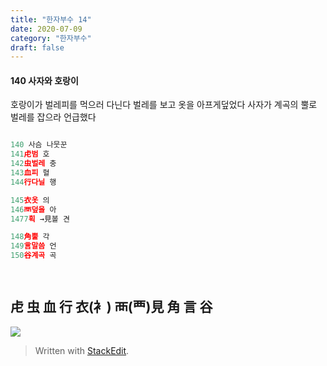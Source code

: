 ```yaml
---
title: "한자부수 14"
date: 2020-07-09
category: "한자부수"
draft: false
---
```


#### 140 사자와 호랑이

  

호랑이가 벌레피를 먹으러 다닌다
벌레를 보고 옷을 아프게덮었다
사자가 계곡의 뿔로 벌레를 잡으라 언급했다

```js

140 사슴 나뭇꾼
141虍범 호
142虫벌레 충
143血피 혈
144行다닐 행

145衣옷 의
146襾덮을 아
1477획 →見볼 견

148角뿔 각
149言말씀 언
150谷계곡 곡

  

```

## 虍 虫 血 行 衣(衤) 襾(覀)見 角 言 谷

![](https://i.ibb.co/0QP1PkS/140.png)

  

> Written with [StackEdit](https://stackedit.io/).
<!--stackedit_data:
eyJoaXN0b3J5IjpbMjExNDA0MTMzXX0=
-->